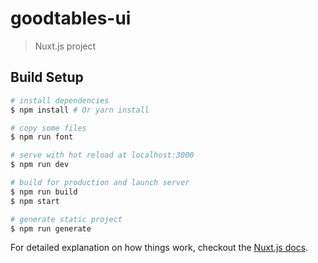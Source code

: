 # goodtables-ui

> Nuxt.js project

## Build Setup

``` bash
# install dependencies
$ npm install # Or yarn install

# copy some files
$ npm run font

# serve with hot reload at localhost:3000
$ npm run dev

# build for production and launch server
$ npm run build
$ npm start

# generate static project
$ npm run generate
```

For detailed explanation on how things work, checkout the [Nuxt.js docs](https://github.com/nuxt/nuxt.js).
